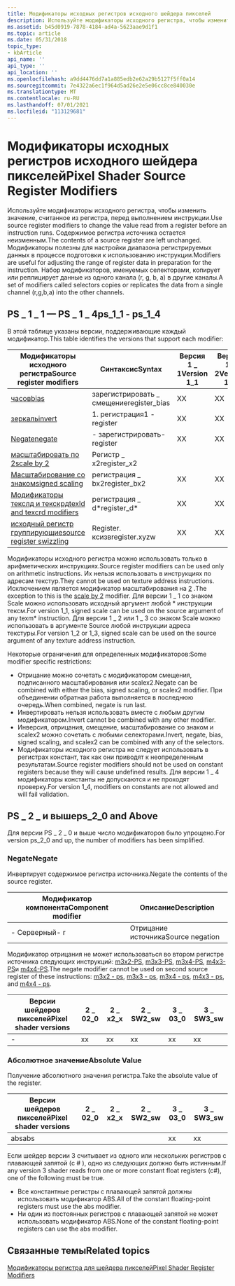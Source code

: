 ```yaml
---
title: Модификаторы исходных регистров исходного шейдера пикселей
description: Используйте модификаторы исходного регистра, чтобы изменить значение, считанное из регистра, перед выполнением инструкции.
ms.assetid: b45d0919-7878-4184-ad4a-5623aae9d1f1
ms.topic: article
ms.date: 05/31/2018
topic_type:
- kbArticle
api_name: ''
api_type: ''
api_location: ''
ms.openlocfilehash: a9dd4476dd7a1a885edb2e62a29b5127f5ff0a14
ms.sourcegitcommit: 7e4322a6ec1f964d5ad26e2e5e06cc8ce840030e
ms.translationtype: MT
ms.contentlocale: ru-RU
ms.lasthandoff: 07/01/2021
ms.locfileid: "113129681"
---
```

# <a name="pixel-shader-source-register-modifiers"></a><span data-ttu-id="cc8b8-103">Модификаторы исходных регистров исходного шейдера пикселей</span><span class="sxs-lookup"><span data-stu-id="cc8b8-103">Pixel Shader Source Register Modifiers</span></span>

<span data-ttu-id="cc8b8-104">Используйте модификаторы исходного регистра, чтобы изменить значение, считанное из регистра, перед выполнением инструкции.</span><span class="sxs-lookup"><span data-stu-id="cc8b8-104">Use source register modifiers to change the value read from a register before an instruction runs.</span></span> <span data-ttu-id="cc8b8-105">Содержимое регистра источника остается неизменным.</span><span class="sxs-lookup"><span data-stu-id="cc8b8-105">The contents of a source register are left unchanged.</span></span> <span data-ttu-id="cc8b8-106">Модификаторы полезны для настройки диапазона регистрируемых данных в процессе подготовки к использованию инструкции.</span><span class="sxs-lookup"><span data-stu-id="cc8b8-106">Modifiers are useful for adjusting the range of register data in preparation for the instruction.</span></span> <span data-ttu-id="cc8b8-107">Набор модификаторов, именуемых селекторами, копирует или реплицирует данные из одного канала (r, g, b, a) в другие каналы.</span><span class="sxs-lookup"><span data-stu-id="cc8b8-107">A set of modifiers called selectors copies or replicates the data from a single channel (r,g,b,a) into the other channels.</span></span>

## <a name="ps_1_1---ps_1_4"></a><span data-ttu-id="cc8b8-108">PS \_ 1 \_ 1 — PS \_ 1 \_ 4</span><span class="sxs-lookup"><span data-stu-id="cc8b8-108">ps\_1\_1 - ps\_1\_4</span></span>

<span data-ttu-id="cc8b8-109">В этой таблице указаны версии, поддерживающие каждый модификатор.</span><span class="sxs-lookup"><span data-stu-id="cc8b8-109">This table identifies the versions that support each modifier:</span></span>



| <span data-ttu-id="cc8b8-110">Модификаторы исходного регистра</span><span class="sxs-lookup"><span data-stu-id="cc8b8-110">Source register modifiers</span></span>                                                                                    | <span data-ttu-id="cc8b8-111">Синтаксис</span><span class="sxs-lookup"><span data-stu-id="cc8b8-111">Syntax</span></span>         | <span data-ttu-id="cc8b8-112">Версия 1 \_ 1</span><span class="sxs-lookup"><span data-stu-id="cc8b8-112">Version 1\_1</span></span> | <span data-ttu-id="cc8b8-113">Версия 1 \_ 2</span><span class="sxs-lookup"><span data-stu-id="cc8b8-113">Version 1\_2</span></span>     | <span data-ttu-id="cc8b8-114">Версия 1 \_ 3</span><span class="sxs-lookup"><span data-stu-id="cc8b8-114">Version 1\_3</span></span>     | <span data-ttu-id="cc8b8-115">Версия 1 \_ 4</span><span class="sxs-lookup"><span data-stu-id="cc8b8-115">Version 1\_4</span></span>     |
|--------------------------------------------------------------------------------------------------------------|----------------|---------|------|------|------|
| [<span data-ttu-id="cc8b8-116">часов</span><span class="sxs-lookup"><span data-stu-id="cc8b8-116">bias</span></span>](dx9-graphics-reference-asm-ps-registers-modifiers-bias.md)                                           | <span data-ttu-id="cc8b8-117">зарегистрировать \_ смещение</span><span class="sxs-lookup"><span data-stu-id="cc8b8-117">register\_bias</span></span> | <span data-ttu-id="cc8b8-118">X</span><span class="sxs-lookup"><span data-stu-id="cc8b8-118">X</span></span>       | <span data-ttu-id="cc8b8-119">X</span><span class="sxs-lookup"><span data-stu-id="cc8b8-119">X</span></span>    | <span data-ttu-id="cc8b8-120">X</span><span class="sxs-lookup"><span data-stu-id="cc8b8-120">X</span></span>    | <span data-ttu-id="cc8b8-121">X</span><span class="sxs-lookup"><span data-stu-id="cc8b8-121">X</span></span>    |
| [<span data-ttu-id="cc8b8-122">зеркаль</span><span class="sxs-lookup"><span data-stu-id="cc8b8-122">invert</span></span>](dx9-graphics-reference-asm-ps-registers-modifiers-invert.md)                                       | <span data-ttu-id="cc8b8-123">1. регистрация</span><span class="sxs-lookup"><span data-stu-id="cc8b8-123">1 - register</span></span>   | <span data-ttu-id="cc8b8-124">X</span><span class="sxs-lookup"><span data-stu-id="cc8b8-124">X</span></span>       | <span data-ttu-id="cc8b8-125">X</span><span class="sxs-lookup"><span data-stu-id="cc8b8-125">X</span></span>    | <span data-ttu-id="cc8b8-126">X</span><span class="sxs-lookup"><span data-stu-id="cc8b8-126">X</span></span>    | <span data-ttu-id="cc8b8-127">X</span><span class="sxs-lookup"><span data-stu-id="cc8b8-127">X</span></span>    |
| [<span data-ttu-id="cc8b8-128">Negate</span><span class="sxs-lookup"><span data-stu-id="cc8b8-128">negate</span></span>](dx9-graphics-reference-asm-ps-registers-modifiers-negate.md)                                       | <span data-ttu-id="cc8b8-129">\- зарегистрировать</span><span class="sxs-lookup"><span data-stu-id="cc8b8-129">\- register</span></span>    | <span data-ttu-id="cc8b8-130">X</span><span class="sxs-lookup"><span data-stu-id="cc8b8-130">X</span></span>       | <span data-ttu-id="cc8b8-131">X</span><span class="sxs-lookup"><span data-stu-id="cc8b8-131">X</span></span>    | <span data-ttu-id="cc8b8-132">X</span><span class="sxs-lookup"><span data-stu-id="cc8b8-132">X</span></span>    | <span data-ttu-id="cc8b8-133">X</span><span class="sxs-lookup"><span data-stu-id="cc8b8-133">X</span></span>    |
| [<span data-ttu-id="cc8b8-134">масштабировать по 2</span><span class="sxs-lookup"><span data-stu-id="cc8b8-134">scale by 2</span></span>](dx9-graphics-reference-asm-ps-registers-modifiers-scale-x2.md)                                 | <span data-ttu-id="cc8b8-135">Регистр \_ x2</span><span class="sxs-lookup"><span data-stu-id="cc8b8-135">register\_x2</span></span>   |         |      |      | <span data-ttu-id="cc8b8-136">X</span><span class="sxs-lookup"><span data-stu-id="cc8b8-136">X</span></span>    |
| [<span data-ttu-id="cc8b8-137">Масштабирование со знаком</span><span class="sxs-lookup"><span data-stu-id="cc8b8-137">signed scaling</span></span>](dx9-graphics-reference-asm-ps-registers-modifiers-signed-scale.md)                         | <span data-ttu-id="cc8b8-138">регистрация \_ bx2</span><span class="sxs-lookup"><span data-stu-id="cc8b8-138">register\_bx2</span></span>  | <span data-ttu-id="cc8b8-139">X</span><span class="sxs-lookup"><span data-stu-id="cc8b8-139">X</span></span>       | <span data-ttu-id="cc8b8-140">X</span><span class="sxs-lookup"><span data-stu-id="cc8b8-140">X</span></span>    | <span data-ttu-id="cc8b8-141">X</span><span class="sxs-lookup"><span data-stu-id="cc8b8-141">X</span></span>    | <span data-ttu-id="cc8b8-142">X</span><span class="sxs-lookup"><span data-stu-id="cc8b8-142">X</span></span>    |
| [<span data-ttu-id="cc8b8-143">Модификаторы текслд и текскрд</span><span class="sxs-lookup"><span data-stu-id="cc8b8-143">texld and texcrd modifiers</span></span>](dx9-graphics-reference-asm-ps-registers-modifiers-ps-1-4.md)                   | <span data-ttu-id="cc8b8-144">регистрация \_ d\*</span><span class="sxs-lookup"><span data-stu-id="cc8b8-144">register\_d\*</span></span>  | <span data-ttu-id="cc8b8-145">X</span><span class="sxs-lookup"><span data-stu-id="cc8b8-145">X</span></span>       | <span data-ttu-id="cc8b8-146">X</span><span class="sxs-lookup"><span data-stu-id="cc8b8-146">X</span></span>    | <span data-ttu-id="cc8b8-147">X</span><span class="sxs-lookup"><span data-stu-id="cc8b8-147">X</span></span>    | <span data-ttu-id="cc8b8-148">X</span><span class="sxs-lookup"><span data-stu-id="cc8b8-148">X</span></span>    |
| [<span data-ttu-id="cc8b8-149">исходный регистр группирующие</span><span class="sxs-lookup"><span data-stu-id="cc8b8-149">source register swizzling</span></span>](dx9-graphics-reference-asm-ps-registers-modifiers-source-register-swizzling.md) | <span data-ttu-id="cc8b8-150">Register. ксизв</span><span class="sxs-lookup"><span data-stu-id="cc8b8-150">register.xyzw</span></span>  | <span data-ttu-id="cc8b8-151">X</span><span class="sxs-lookup"><span data-stu-id="cc8b8-151">X</span></span>       | <span data-ttu-id="cc8b8-152">X</span><span class="sxs-lookup"><span data-stu-id="cc8b8-152">X</span></span>    | <span data-ttu-id="cc8b8-153">X</span><span class="sxs-lookup"><span data-stu-id="cc8b8-153">X</span></span>    | <span data-ttu-id="cc8b8-154">X</span><span class="sxs-lookup"><span data-stu-id="cc8b8-154">X</span></span>    |



 

<span data-ttu-id="cc8b8-155">Модификаторы исходного регистра можно использовать только в арифметических инструкциях.</span><span class="sxs-lookup"><span data-stu-id="cc8b8-155">Source register modifiers can be used only on arithmetic instructions.</span></span> <span data-ttu-id="cc8b8-156">Их нельзя использовать в инструкциях по адресам текстур.</span><span class="sxs-lookup"><span data-stu-id="cc8b8-156">They cannot be used on texture address instructions.</span></span> <span data-ttu-id="cc8b8-157">Исключением является модификатор масштабирования на [2](dx9-graphics-reference-asm-ps-registers-modifiers-scale-x2.md) .</span><span class="sxs-lookup"><span data-stu-id="cc8b8-157">The exception to this is the [scale by 2](dx9-graphics-reference-asm-ps-registers-modifiers-scale-x2.md) modifier.</span></span> <span data-ttu-id="cc8b8-158">Для версии 1 \_ 1 со знаком Scale можно использовать исходный аргумент любой \* инструкции тексм.</span><span class="sxs-lookup"><span data-stu-id="cc8b8-158">For version 1\_1, signed scale can be used on the source argument of any texm\* instruction.</span></span> <span data-ttu-id="cc8b8-159">Для версии 1 \_ 2 или 1 \_ 3 со знаком Scale можно использовать в аргументе Source любой инструкции адреса текстуры.</span><span class="sxs-lookup"><span data-stu-id="cc8b8-159">For version 1\_2 or 1\_3, signed scale can be used on the source argument of any texture address instruction.</span></span>

<span data-ttu-id="cc8b8-160">Некоторые ограничения для определенных модификаторов:</span><span class="sxs-lookup"><span data-stu-id="cc8b8-160">Some modifier specific restrictions:</span></span>

-   <span data-ttu-id="cc8b8-161">Отрицание можно сочетать с модификатором смещения, подписанного масштабирования или scalex2.</span><span class="sxs-lookup"><span data-stu-id="cc8b8-161">Negate can be combined with either the bias, signed scaling, or scalex2 modifier.</span></span> <span data-ttu-id="cc8b8-162">При объединении обратная работа выполняется в последнюю очередь.</span><span class="sxs-lookup"><span data-stu-id="cc8b8-162">When combined, negate is run last.</span></span>
-   <span data-ttu-id="cc8b8-163">Инвертировать нельзя использовать вместе с любым другим модификатором.</span><span class="sxs-lookup"><span data-stu-id="cc8b8-163">Invert cannot be combined with any other modifier.</span></span>
-   <span data-ttu-id="cc8b8-164">Инверсия, отрицания, смещение, масштабирование со знаком и scalex2 можно сочетать с любыми селекторами.</span><span class="sxs-lookup"><span data-stu-id="cc8b8-164">Invert, negate, bias, signed scaling, and scalex2 can be combined with any of the selectors.</span></span>
-   <span data-ttu-id="cc8b8-165">Модификаторы исходного регистра не следует использовать в регистрах констант, так как они приводят к неопределенным результатам.</span><span class="sxs-lookup"><span data-stu-id="cc8b8-165">Source register modifiers should not be used on constant registers because they will cause undefined results.</span></span> <span data-ttu-id="cc8b8-166">Для версии 1 \_ 4 модификаторы константы не допускаются и не проходят проверку.</span><span class="sxs-lookup"><span data-stu-id="cc8b8-166">For version 1\_4, modifiers on constants are not allowed and will fail validation.</span></span>

## <a name="ps_2_0-and-above"></a><span data-ttu-id="cc8b8-167">PS \_ 2 \_ и выше</span><span class="sxs-lookup"><span data-stu-id="cc8b8-167">ps\_2\_0 and Above</span></span>

<span data-ttu-id="cc8b8-168">Для версии PS \_ 2 \_ 0 и выше число модификаторов было упрощено.</span><span class="sxs-lookup"><span data-stu-id="cc8b8-168">For version ps\_2\_0 and up, the number of modifiers has been simplified.</span></span>

### <a name="negate"></a><span data-ttu-id="cc8b8-169">Negate</span><span class="sxs-lookup"><span data-stu-id="cc8b8-169">Negate</span></span>

<span data-ttu-id="cc8b8-170">Инвертирует содержимое регистра источника.</span><span class="sxs-lookup"><span data-stu-id="cc8b8-170">Negate the contents of the source register.</span></span>



| <span data-ttu-id="cc8b8-171">Модификатор компонента</span><span class="sxs-lookup"><span data-stu-id="cc8b8-171">Component modifier</span></span> | <span data-ttu-id="cc8b8-172">Описание</span><span class="sxs-lookup"><span data-stu-id="cc8b8-172">Description</span></span>     |
|--------------------|-----------------|
| <span data-ttu-id="cc8b8-173">\- Cерверный</span><span class="sxs-lookup"><span data-stu-id="cc8b8-173">\- r</span></span>               | <span data-ttu-id="cc8b8-174">Отрицание источника</span><span class="sxs-lookup"><span data-stu-id="cc8b8-174">Source negation</span></span> |



 

<span data-ttu-id="cc8b8-175">Модификатор отрицания не может использоваться во втором регистре источника следующих инструкций: [m3x2-PS](m3x2---ps.md), [m3x3-PS](m3x3---ps.md), [m3x4-PS](m3x4---ps.md), [m4x3-PS](m4x3---ps.md)и [m4x4-PS](m4x4---ps.md).</span><span class="sxs-lookup"><span data-stu-id="cc8b8-175">The negate modifier cannot be used on second source register of these instructions: [m3x2 - ps](m3x2---ps.md), [m3x3 - ps](m3x3---ps.md), [m3x4 - ps](m3x4---ps.md), [m4x3 - ps](m4x3---ps.md), and [m4x4 - ps](m4x4---ps.md).</span></span>



| <span data-ttu-id="cc8b8-176">Версии шейдеров пикселей</span><span class="sxs-lookup"><span data-stu-id="cc8b8-176">Pixel shader versions</span></span> | <span data-ttu-id="cc8b8-177">2 \_ 0</span><span class="sxs-lookup"><span data-stu-id="cc8b8-177">2\_0</span></span> | <span data-ttu-id="cc8b8-178">2 \_ x</span><span class="sxs-lookup"><span data-stu-id="cc8b8-178">2\_x</span></span> | <span data-ttu-id="cc8b8-179">2 \_ SW</span><span class="sxs-lookup"><span data-stu-id="cc8b8-179">2\_sw</span></span> | <span data-ttu-id="cc8b8-180">3 \_ 0</span><span class="sxs-lookup"><span data-stu-id="cc8b8-180">3\_0</span></span> | <span data-ttu-id="cc8b8-181">3 \_ SW</span><span class="sxs-lookup"><span data-stu-id="cc8b8-181">3\_sw</span></span> |
|-----------------------|------|------|-------|------|-------|
| \-                    | <span data-ttu-id="cc8b8-182">x</span><span class="sxs-lookup"><span data-stu-id="cc8b8-182">x</span></span>    | <span data-ttu-id="cc8b8-183">x</span><span class="sxs-lookup"><span data-stu-id="cc8b8-183">x</span></span>    | <span data-ttu-id="cc8b8-184">x</span><span class="sxs-lookup"><span data-stu-id="cc8b8-184">x</span></span>     | <span data-ttu-id="cc8b8-185">x</span><span class="sxs-lookup"><span data-stu-id="cc8b8-185">x</span></span>    | <span data-ttu-id="cc8b8-186">x</span><span class="sxs-lookup"><span data-stu-id="cc8b8-186">x</span></span>     |



 

### <a name="absolute-value"></a><span data-ttu-id="cc8b8-187">Абсолютное значение</span><span class="sxs-lookup"><span data-stu-id="cc8b8-187">Absolute Value</span></span>

<span data-ttu-id="cc8b8-188">Получение абсолютного значения регистра.</span><span class="sxs-lookup"><span data-stu-id="cc8b8-188">Take the absolute value of the register.</span></span>



| <span data-ttu-id="cc8b8-189">Версии шейдеров пикселей</span><span class="sxs-lookup"><span data-stu-id="cc8b8-189">Pixel shader versions</span></span> | <span data-ttu-id="cc8b8-190">2 \_ 0</span><span class="sxs-lookup"><span data-stu-id="cc8b8-190">2\_0</span></span> | <span data-ttu-id="cc8b8-191">2 \_ x</span><span class="sxs-lookup"><span data-stu-id="cc8b8-191">2\_x</span></span> | <span data-ttu-id="cc8b8-192">2 \_ SW</span><span class="sxs-lookup"><span data-stu-id="cc8b8-192">2\_sw</span></span> | <span data-ttu-id="cc8b8-193">3 \_ 0</span><span class="sxs-lookup"><span data-stu-id="cc8b8-193">3\_0</span></span> | <span data-ttu-id="cc8b8-194">3 \_ SW</span><span class="sxs-lookup"><span data-stu-id="cc8b8-194">3\_sw</span></span> |
|-----------------------|------|------|-------|------|-------|
| <span data-ttu-id="cc8b8-195">abs</span><span class="sxs-lookup"><span data-stu-id="cc8b8-195">abs</span></span>                   |      |      |       | <span data-ttu-id="cc8b8-196">x</span><span class="sxs-lookup"><span data-stu-id="cc8b8-196">x</span></span>    | <span data-ttu-id="cc8b8-197">x</span><span class="sxs-lookup"><span data-stu-id="cc8b8-197">x</span></span>     |



 

<span data-ttu-id="cc8b8-198">Если шейдер версии 3 считывает из одного или нескольких регистров с плавающей запятой (c \# ), одно из следующих должно быть истинным.</span><span class="sxs-lookup"><span data-stu-id="cc8b8-198">If any version 3 shader reads from one or more constant float registers (c\#), one of the following must be true.</span></span>

-   <span data-ttu-id="cc8b8-199">Все константные регистры с плавающей запятой должны использовать модификатор ABS.</span><span class="sxs-lookup"><span data-stu-id="cc8b8-199">All of the constant floating-point registers must use the abs modifier.</span></span>
-   <span data-ttu-id="cc8b8-200">Ни один из постоянных регистров с плавающей запятой не может использовать модификатор ABS.</span><span class="sxs-lookup"><span data-stu-id="cc8b8-200">None of the constant floating-point registers can use the abs modifier.</span></span>

## <a name="related-topics"></a><span data-ttu-id="cc8b8-201">Связанные темы</span><span class="sxs-lookup"><span data-stu-id="cc8b8-201">Related topics</span></span>

<dl> <dt>

[<span data-ttu-id="cc8b8-202">Модификаторы регистра для шейдера пикселей</span><span class="sxs-lookup"><span data-stu-id="cc8b8-202">Pixel Shader Register Modifiers</span></span>](dx9-graphics-reference-asm-ps-registers-modifiers.md)
</dt> </dl>

 

 




